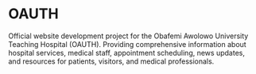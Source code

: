 # OAUTH
Official website development project for the Obafemi Awolowo University Teaching Hospital (OAUTH). Providing comprehensive information about hospital services, medical staff, appointment scheduling, news updates, and resources for patients, visitors, and medical professionals.
